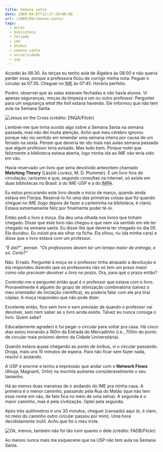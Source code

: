 ```yaml
---
title: Semana santa
date: 2009-04-07T12:37:29+00:00
url: /2009/04/semana-santa/
tags:
  - aulas
  - biblioteca
  - feriado
  - ime
  - ônibus
  - semana santa
  - universidade
  - usp
---
```


Acordei às 06:30. Às terças eu tenho aula de Álgebra ás 08:00 e não queria perder essa, porque a professora ficou de corrigir minha nota. Peguei o circular às 07:35. Cheguei no <acronym title="Instituto de Matemática e Estatística">IME</acronym> às 07:45. Horário perfeito.

Porém, observei que as salas estavam fechadas e não havia alunos. Vi apenas seguranças, moças da limpeza e um ou outro professor. Perguntei para um segurança _what the hell_ estava havendo. Ele informou que não tem aula na Semana Santa.

![Jesus on the Cross (crédito: DNQA/Flickr)](https://farm4.static.flickr.com/3605/3420324215_28dc645ab4.jpg)

Lembrei-me que tinha ouvido algo sobre a Semana Santa na semana passada, mas não dei muita atenção. Acho que meu cérebro ignorou porque não viu sentido em emendar uma semana inteira por causa de um feriado na sexta. Pensei que deveria ter ido mais nas aulas semana passada que algum professor teria avisado. Mas tudo bem. Porque notei que felizmente a biblioteca estava aberta, logo minha ida ao IME não teria sido em vão.

Havia reservado um livro que seria devolvido anteontem chamado **Matching Theory** (László Lovász, M. D. Plummer). É um livro fora de circulação, raríssimo e que, segundo consultas na internet, só existe em duas bibliotecas no Brasil: a do IME-USP e a do <acronym title="Instituto de Matemática Pura e Aplicada">IMPA</acronym>.

Eu estou procurando este livro desde o início de março, quando ainda estava em Floripa. Reservá-lo foi uma das primeiras coisas que fiz quando cheguei no IME (logo depois de fazer a carteirinha na biblioteca, é claro). Estava extremamente feliz por finalmente poder tê-lo.

Então pedi o livro à moça. Ela deu uma olhada nos livros que tinham chegado. Disse que este livro não chegou e que nem via sentido em ele ter chegado na semana santa. Eu disse-lhe que deveria ter chegado no dia 05. Ela duvidou. Eu insisti pra ela olhar na ficha. Ela olhou, riu (da minha cara) e disse que o livro estava com um professor.

_“E daí?”_, pensei. _“Os professores devem ter um tempo maior de entrega, e só. Certo?”_

Não. Errado. Perguntei à moça se o professor tinha atrasado a devolução e ela respondeu dizendo que os professores não só tem um prazo maior como _não precisam devolver o livro no prazo_. Ora, para quê o prazo então?

Controlei-me e perguntei então qual é o professor que estava com o livro. Provavelmente é alguém do grupo de otimização combinatória (talvez o meu orientador de iniciação científica), eu poderia falar com ele pra tirar cópias. A moça respondeu que não pode dizer.

Excelente então, fico sem livro e sem previsão de quando o professor vai devolver, sem nem saber se o livro ainda existe. Talvez eu nunca consiga o livro. Quem sabe?

Educadamente agradeci e fui pegar o circular para voltar pra casa. Há cinco dias estou morando a 160m da Entrada do Mercadinho (i.e., 700m do ponto de circular mais próximo dentro da Cidade Universitária).

Quando estava quase chegando ao ponto de ônibus, vi o circular passando. Droga, mais uns 15 minutos de espera. Para não ficar sem fazer nada, resolvi ir andando.

A USP é enorme e tenho a impressão que andar com o **Network Flows** (Ahuja, Magnanti, Orlin) na mochila aumenta consideravelmente o seu tamanho.

Há ao menos duas maneiras de ir andando do IME pra minha casa. A primeira é o menor caminho, passando pela Rua do Matão (que não tem esse nome em vão, de fato fica no meio de uma selva). A segunda é o maior caminho, mas é pela civilização. Optei pela segunda.

Após três quilômetros e uns 30 minutos, cheguei (cansado) aqui (e, é claro, no meio do caminho outro circular passou por mim). Uma hora decididamente inútil. Acho que foi o meu trote.

![Ok, menos, também não foi tão ruim quanto o dele (crédito: FADB/Flickr)](https://farm4.static.flickr.com/3466/3267278675_6aceaa1994.jpg)

Ao menos nunca mais me esquecerei que na USP não tem aula na Semana Santa.

